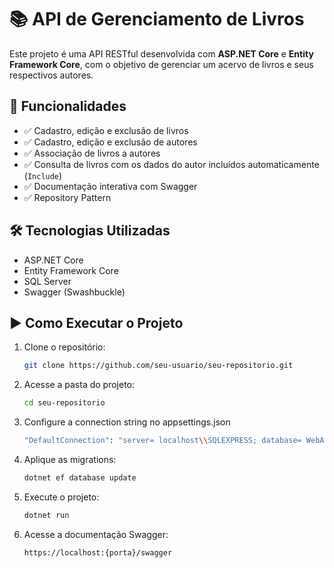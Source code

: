 # 📚 API de Gerenciamento de Livros

Este projeto é uma API RESTful desenvolvida com **ASP.NET Core** e **Entity Framework Core**, com o objetivo de gerenciar um acervo de livros e seus respectivos autores.

## 🚀 Funcionalidades

- ✅ Cadastro, edição e exclusão de livros
- ✅ Cadastro, edição e exclusão de autores
- ✅ Associação de livros a autores
- ✅ Consulta de livros com os dados do autor incluídos automaticamente (`Include`)
- ✅ Documentação interativa com Swagger
- ✅ Repository Pattern

## 🛠️ Tecnologias Utilizadas

- ASP.NET Core
- Entity Framework Core
- SQL Server
- Swagger (Swashbuckle)

## ▶️ Como Executar o Projeto

1. Clone o repositório:
   ```bash
   git clone https://github.com/seu-usuario/seu-repositorio.git

2. Acesse a pasta do projeto:
   ```bash
   cd seu-repositorio

3. Configure a connection string no appsettings.json
   ```bash
   "DefaultConnection": "server= localhost\\SQLEXPRESS; database= WebApiLivraria; trusted_connection=true; trustservercertificate=true;"

4. Aplique as migrations:
   ```bash
   dotnet ef database update

5. Execute o projeto:
   ```bash
   dotnet run

6. Acesse a documentação Swagger:
   ```bash
   https://localhost:{porta}/swagger
